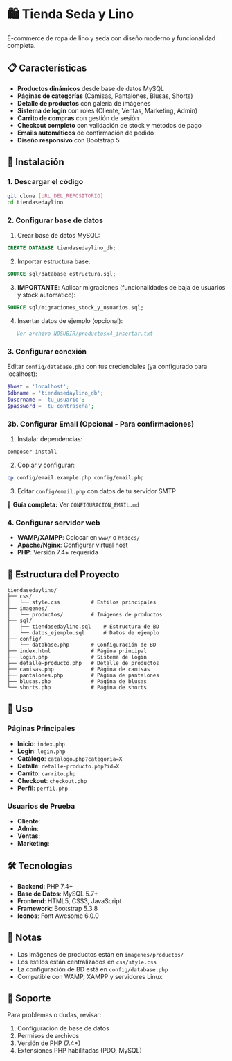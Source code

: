 # 🛍️ Tienda Seda y Lino

E-commerce de ropa de lino y seda con diseño moderno y funcionalidad completa.

## 📋 Características

- **Productos dinámicos** desde base de datos MySQL
- **Páginas de categorías** (Camisas, Pantalones, Blusas, Shorts)
- **Detalle de productos** con galería de imágenes
- **Sistema de login** con roles (Cliente, Ventas, Marketing, Admin)
- **Carrito de compras** con gestión de sesión
- **Checkout completo** con validación de stock y métodos de pago
- **Emails automáticos** de confirmación de pedido
- **Diseño responsivo** con Bootstrap 5

## 🚀 Instalación

### 1. Descargar el código
```bash
git clone [URL_DEL_REPOSITORIO]
cd tiendasedaylino
```

### 2. Configurar base de datos
1. Crear base de datos MySQL:
```sql
CREATE DATABASE tiendasedaylino_db;
```

2. Importar estructura base:
```sql
SOURCE sql/database_estructura.sql;
```

3. **IMPORTANTE**: Aplicar migraciones (funcionalidades de baja de usuarios y stock automático):
```sql
SOURCE sql/migraciones_stock_y_usuarios.sql;
```

4. Insertar datos de ejemplo (opcional):
```sql
-- Ver archivo NOSUBIR/productosx4_insertar.txt
```

### 3. Configurar conexión
Editar `config/database.php` con tus credenciales (ya configurado para localhost):
```php
$host = 'localhost';
$dbname = 'tiendasedaylino_db';
$username = 'tu_usuario';
$password = 'tu_contraseña';
```

### 3b. Configurar Email (Opcional - Para confirmaciones)
1. Instalar dependencias:
```bash
composer install
```

2. Copiar y configurar:
```bash
cp config/email.example.php config/email.php
```

3. Editar `config/email.php` con datos de tu servidor SMTP

📧 **Guía completa:** Ver `CONFIGURACION_EMAIL.md`

### 4. Configurar servidor web
- **WAMP/XAMPP**: Colocar en `www/` o `htdocs/`
- **Apache/Nginx**: Configurar virtual host
- **PHP**: Versión 7.4+ requerida

## 📁 Estructura del Proyecto

```
tiendasedaylino/
├── css/
│   └── style.css          # Estilos principales
├── imagenes/
│   └── productos/         # Imágenes de productos
├── sql/
│   ├── tiendasedaylino.sql    # Estructura de BD
│   └── datos_ejemplo.sql      # Datos de ejemplo
├── config/
│   └── database.php       # Configuración de BD
├── index.html             # Página principal
├── login.php              # Sistema de login
├── detalle-producto.php   # Detalle de productos
├── camisas.php            # Página de camisas
├── pantalones.php         # Página de pantalones
├── blusas.php             # Página de blusas
└── shorts.php             # Página de shorts
```

## 🎯 Uso

### Páginas Principales
- **Inicio**: `index.php`
- **Login**: `login.php`
- **Catálogo**: `catalogo.php?categoria=X`
- **Detalle**: `detalle-producto.php?id=X`
- **Carrito**: `carrito.php`
- **Checkout**: `checkout.php`
- **Perfil**: `perfil.php`

### Usuarios de Prueba
- **Cliente**: 
- **Admin**: 
- **Ventas**: 
- **Marketing**: 

## 🛠️ Tecnologías

- **Backend**: PHP 7.4+
- **Base de Datos**: MySQL 5.7+
- **Frontend**: HTML5, CSS3, JavaScript
- **Framework**: Bootstrap 5.3.8
- **Iconos**: Font Awesome 6.0.0

## 📝 Notas

- Las imágenes de productos están en `imagenes/productos/`
- Los estilos están centralizados en `css/style.css`
- La configuración de BD está en `config/database.php`
- Compatible con WAMP, XAMPP y servidores Linux

## 🔧 Soporte

Para problemas o dudas, revisar:
1. Configuración de base de datos
2. Permisos de archivos
3. Versión de PHP (7.4+)
4. Extensiones PHP habilitadas (PDO, MySQL)
